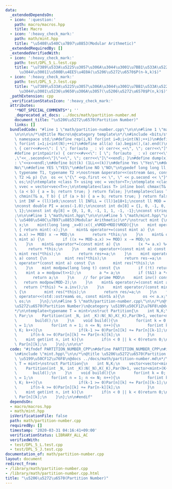 ```yaml
---
data:
  _extendedDependsOn:
  - icon: ':question:'
    path: macro/macros.hpp
    title: Macro
  - icon: ':heavy_check_mark:'
    path: math/mint.hpp
    title: "\u5408\u540C\u7B97\u8853(Modular Arithmetic)"
  _extendedRequiredBy: []
  _extendedVerifiedWith:
  - icon: ':heavy_check_mark:'
    path: test/DPL_5_L.test.cpp
    title: "\u7389\u533A\u5225\u3057\u306A\u3044\u3001\u7BB1\u533A\u5225\u3057\u306A\
      \u3044\u30011\u500B\u4EE5\u4E0A(\u5206\u5272\u6570$P(n-k,k)$)"
  - icon: ':heavy_check_mark:'
    path: test/DPL_5_J.test.cpp
    title: "\u7389\u533A\u5225\u3057\u306A\u3044\u3001\u7BB1\u533A\u5225\u3057\u306A\
      \u3044\u3001\u5236\u9650\u306A\u3057(\u5206\u5272\u6570$P(n,k)$)"
  _pathExtension: cpp
  _verificationStatusIcon: ':heavy_check_mark:'
  attributes:
    '*NOT_SPECIAL_COMMENTS*': ''
    _deprecated_at_docs: ../docs/math/partition-number.md
    document_title: "\u5206\u5272\u6570(Partition Number)"
    links: []
  bundledCode: "#line 1 \"math/partition-number.cpp\"\n\n\n#line 1 \"macro/macros.hpp\"\
    \n\n\n\n/*\n@title Macro\n@category template\n*/\n#include <bits/stdc++.h>\nusing\
    \ namespace std;\n#define rep(i,N) for(int i=0;i<int(N);++i)\n#define rep1(i,N)\
    \ for(int i=1;i<int(N);++i)\n#define all(a) (a).begin(),(a).end()\n#define print(v)\
    \ { cerr<<#v<<\": [ \"; for(auto _ : v) cerr<<_<<\", \"; cerr<<\"]\"<<endl; }\n\
    #define printpair(v) { cerr<<#v<<\": [ \"; for(auto _ : v) cerr<<\"{\"<<_.first<<\"\
    ,\"<<_.second<<\"}\"<<\", \"; cerr<<\"]\"<<endl; }\n#define dump(x) cerr<<#x<<\"\
    : \"<<x<<endl;\n#define bit(k) (1LL<<(k))\n#define Yes \"Yes\"\n#define No \"\
    No\"\n#define YES \"YES\"\n#define NO \"NO\"\ntypedef long long ll;\n\ntemplate<\
    \ typename T1, typename T2 >\nostream &operator<<(ostream &os, const pair< T1,\
    \ T2 >& p) {\n  os << \"{\" <<p.first << \", \" << p.second << \"}\";\n  return\
    \ os;\n}\ntemplate <class T> using vec = vector<T>;\ntemplate <class T> using\
    \ vvec = vector<vec<T>>;\n\ntemplate<class T> inline bool chmax(T& a, T b) { if\
    \ (a < b) { a = b; return true; } return false; }\ntemplate<class T> inline bool\
    \ chmin(T& a, T b) { if (a > b) { a = b; return true; } return false; }\n\nconst\
    \ int INF = (ll)1e9;\nconst ll INFLL = (ll)1e18+1;\nconst ll MOD = (ll)1e9+7;\n\
    \nconst double PI = acos(-1.0);\n\nconst int dx[8] = {1, 0, -1, 0, 1, -1, -1,\
    \ 1};\nconst int dy[8] = {0, 1, 0, -1, 1, 1, -1, -1};\nconst string dir = \"DRUL\"\
    ;\n\n\n#line 1 \"math/mint.hpp\"\n\n\n\n#line 5 \"math/mint.hpp\"\n/*\n@title\
    \ \u5408\u540C\u7B97\u8853(Modular Arithmetic)\n*/\nstruct mint {\n    long long\
    \ x;\n    mint(long long _x=0):x((_x%MOD+MOD)%MOD){}\n    mint operator-() const\
    \ { return mint(-x);}\n    mint& operator+=(const mint a) {\n        if ((x +=\
    \ a.x) >= MOD) x -= MOD;\n        return *this;\n    }\n    mint& operator-=(const\
    \ mint a) {\n        if ((x += MOD-a.x) >= MOD) x -= MOD;\n        return *this;\n\
    \    }\n    mint& operator*=(const mint a) {\n        (x *= a.x) %= MOD;\n   \
    \     return *this;\n    }\n    mint operator+(const mint a) const {\n       \
    \ mint res(*this);\n        return res+=a;\n    }\n    mint operator-(const mint\
    \ a) const {\n        mint res(*this);\n        return res-=a;\n    }\n    mint\
    \ operator*(const mint a) const {\n        mint res(*this);\n        return res*=a;\n\
    \    }\n    mint modpow(long long t) const {\n        if (!t) return 1;\n    \
    \    mint a = modpow(t>>1);\n        a *= a;\n        if (t&1) a *= *this;\n \
    \       return a;\n    }\n    // for prime MOD\n    mint inv() const {\n     \
    \   return modpow(MOD-2);\n    }\n    mint& operator/=(const mint a) {\n     \
    \   return (*this) *= a.inv();\n    }\n    mint operator/(const mint a) const\
    \ {\n        mint res(*this);\n        return res/=a;\n    }\n    friend std::ostream&\
    \ operator<<(std::ostream& os, const mint& a){\n        os << a.x;\n        return\
    \ os;\n    }\n};\n\n#line 5 \"math/partition-number.cpp\"\n\n/*\n@title \u5206\
    \u5272\u6570(Partition Number)\n@category \u5199\u50CF12\u76F8\n@docs ../docs/math/partition-number.md\n\
    */\n\ntemplate<typename T = mint>\nstruct Partition{\n    int N,K;\n    vector<vector<mint>>\
    \ Par;\n    Partition(int _N, int _K):N(_N),K(_K),Par(N+1, vector<mint>(K+1, 0)){\n\
    \        build();\n    }\n    void build(){\n        for(int k = 0; k <= K;k++)Par[0][k]\
    \ = 1;\n        for(int n = 1; n <= N; n++){\n            for(int k = 1; k <=\
    \ K; k++){\n                if(k-1 >= 0)Par[n][k] += Par[n][k-1];\n          \
    \      if(n-k >= 0)Par[n][k] += Par[n-k][k];\n            }\n        }\n    }\n\
    \    mint get(int n, int k){\n        if(n < 0 || k < 0)return 0;\n        return\
    \ Par[n][k];\n    }\n};\n\n\n"
  code: "#ifndef PARTITION_NUMBER_CPP\n#define PARTITION_NUMBER_CPP\n#include \"../macro/macros.hpp\"\
    \n#include \"mint.hpp\"\n\n/*\n@title \u5206\u5272\u6570(Partition Number)\n@category\
    \ \u5199\u50CF12\u76F8\n@docs ../docs/math/partition-number.md\n*/\n\ntemplate<typename\
    \ T = mint>\nstruct Partition{\n    int N,K;\n    vector<vector<mint>> Par;\n\
    \    Partition(int _N, int _K):N(_N),K(_K),Par(N+1, vector<mint>(K+1, 0)){\n \
    \       build();\n    }\n    void build(){\n        for(int k = 0; k <= K;k++)Par[0][k]\
    \ = 1;\n        for(int n = 1; n <= N; n++){\n            for(int k = 1; k <=\
    \ K; k++){\n                if(k-1 >= 0)Par[n][k] += Par[n][k-1];\n          \
    \      if(n-k >= 0)Par[n][k] += Par[n-k][k];\n            }\n        }\n    }\n\
    \    mint get(int n, int k){\n        if(n < 0 || k < 0)return 0;\n        return\
    \ Par[n][k];\n    }\n};\n\n#endif"
  dependsOn:
  - macro/macros.hpp
  - math/mint.hpp
  isVerificationFile: false
  path: math/partition-number.cpp
  requiredBy: []
  timestamp: '2020-03-31 04:16:41+09:00'
  verificationStatus: LIBRARY_ALL_AC
  verifiedWith:
  - test/DPL_5_L.test.cpp
  - test/DPL_5_J.test.cpp
documentation_of: math/partition-number.cpp
layout: document
redirect_from:
- /library/math/partition-number.cpp
- /library/math/partition-number.cpp.html
title: "\u5206\u5272\u6570(Partition Number)"
---
```

